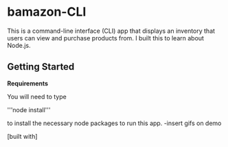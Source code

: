 # bamazon-CLI
This is a command-line interface (CLI) app that displays an inventory that users can view and purchase products from. I built this to learn about Node.js.

## Getting Started

__Requirements__

You will need to type 

'''node install'''

to install the necessary node packages to run this app.
  -insert gifs on demo

[built with]
